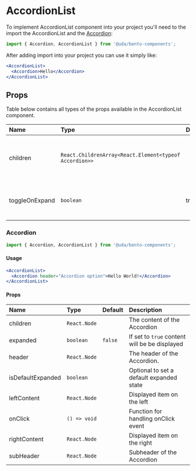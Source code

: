 # AccordionList

To implement AccordionList component into your project you'll need to the import the AccordionList and the [Accordion](#Accordion):

```jsx
import { Accordion, AccordionList } from '@uda/bento-components';
```

After adding import into your project you can use it simply like:

```jsx
<AccordionList>
  <Accordion>Hello</Accordion>
</AccordionList>
```

## Props

Table below contains all types of the props available in the AccordionList component.

| Name           | Type                                                   | Default | Description                                                                |
| :------------- | :----------------------------------------------------- | :------ | :------------------------------------------------------------------------- |
| children       | `React.ChildrenArray<React.Element<typeof Accordion>>` |         | The content of the AccordionList. You can use only [Accordion](#Accordion) |
| toggleOnExpand | `boolean`                                              | true    | If `true` it will toggle others element when the section is expanded       |

### Accordion

```jsx
import { Accordion, AccordionList } from '@uda/bento-components';
```

#### Usage

```jsx
<AccordionList>
  <Accordion header="Accordion option">Hello World!</Accordion>
</AccordionList>
```

#### Props

| Name              | Type         | Default | Description                                   |
| :---------------- | :----------- | :------ | :-------------------------------------------- |
| children          | `React.Node` |         | The content of the Accordion                  |
| expanded          | `boolean`    | `false` | If set to `true` content will be be displayed |
| header            | `React.Node` |         | The header of the Accordion.                  |
| isDefaultExpanded | `boolean`    |         | Optional to set a default expanded state      |
| leftContent       | `React.Node` |         | Displayed item on the left                    |
| onClick           | `() => void` |         | Function for handling onClick event           |
| rightContent      | `React.Node` |         | Displayed item on the right                   |
| subHeader         | `React.Node` |         | Subheader of the Accordion                    |

